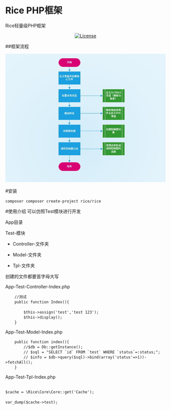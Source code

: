 # Rice PHP框架
Rice轻量级PHP框架
<p align="center">
<a href="https://packagist.org/packages/rice/rice"><img src="https://poser.pugx.org/laravel/framework/license.svg" alt="License"></a>
</p>

##框架流程

![](lct.jpg)

#安装
```
composer composer create-project rice/rice
```

#使用介绍
可以仿照Test模块进行开发

App目录

Test-模块
    
-    Controller-文件夹
    
-    Model-文件夹
 
-    Tpl-文件夹

创建的文件都要首字母大写

App-Test-Controller-Index.php

```
    //测试
    public function Index(){

        $this->assign('test','test 123');
        $this->display();
    }
```
App-Test-Model-Index.php
```$xslt
    public function index(){
        //$db = Db::getInstance();
        // $sql = "SELECT `id` FROM `test` WHERE `status`=:status;";
        // $info = $db->query($sql)->bind(array('status'=>1))->fetchAll();
    }
```
App-Test-Tpl-Index.php
```$xslt

$cache = \Rice\Core\Core::get('Cache');

var_dump($cache->test);
```
